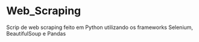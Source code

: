 # Web_Scraping
Scrip de web scraping feito em Python utilizando os frameworks Selenium, BeautifulSoup e Pandas
